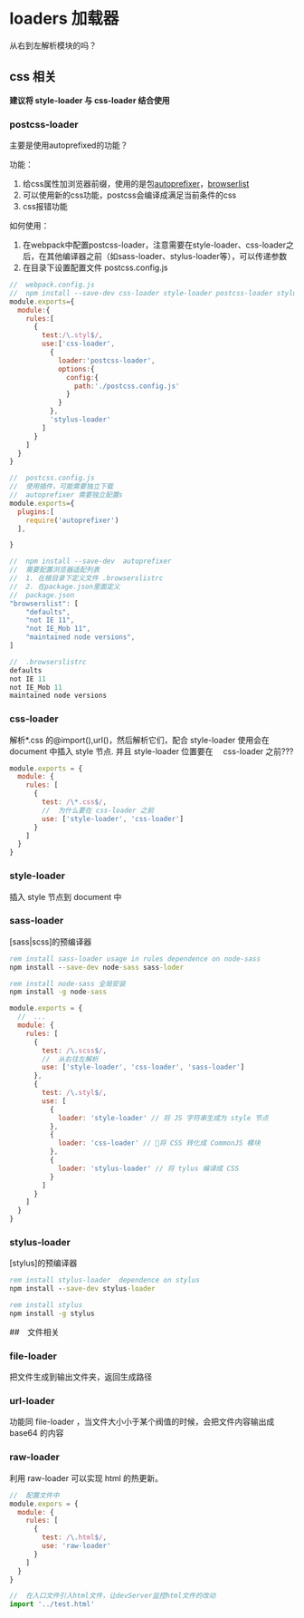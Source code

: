 # loaders 加载器

从右到左解析模块的吗？

## css 相关

**建议将 style-loader 与 css-loader 结合使用**

### postcss-loader

主要是使用autoprefixed的功能？

功能：

1. 给css属性加浏览器前缀，使用的是包[autoprefixer](https://github.com/postcss/autoprefixer)，[browserlist](https://github.com/browserslist/browserslist)
2. 可以使用新的css功能，postcss会编译成满足当前条件的css
3. css报错功能

如何使用：

1. 在webpack中配置postcss-loader，注意需要在style-loader、css-loader之后，在其他编译器之前（如sass-loader、stylus-loader等），可以传递参数
2. 在目录下设置配置文件 postcss.config.js

```javascript
//  webpack.config.js
//  npm install --save-dev css-loader style-loader postcss-loader stylus-loader stylus
module.exports={
  module:{
    rules:[
      {
        test:/\.styl$/,
        use:['css-loader',
          {
            loader:'postcss-loader',
            options:{
              config:{
                path:'./postcss.config.js'
              }
            }
          },
          'stylus-loader'
        ]
      }
    ]
  }
}

//  postcss.config.js
//  使用插件，可能需要独立下载
//  autoprefixer 需要独立配置s
module.exports={
  plugins:[
    require('autoprefixer')
  ],

}

//  npm install --save-dev  autoprefixer
//  需要配置浏览器适配列表
//  1. 在根目录下定义文件 .browserslistrc
//  2. 在package.json里面定义
//  package.json
"browserslist": [
    "defaults",
    "not IE 11",
    "not IE_Mob 11",
    "maintained node versions",
]

//  .browserslistrc
defaults
not IE 11
not IE_Mob 11
maintained node versions
```

### css-loader

解析\*.css 的@import(),url()，然后解析它们，配合 style-loader 使用会在 document 中插入 style 节点. 并且 style-loader 位置要在　 css-loader 之前???

```javascript
module.exports = {
  module: {
    rules: [
      {
        test: /\*.css$/,
        //  为什么要在 css-loader 之前
        use: ['style-loader', 'css-loader']
      }
    ]
  }
}
```

### style-loader

插入 style 节点到 document 中

### sass-loader

[sass|scss]的预编译器

```bat
rem install sass-loader usage in rules dependence on node-sass
npm install --save-dev node-sass sass-loder

rem install node-sass 全局安装
npm install -g node-sass
```

```javascript
module.exports = {
  //  ...
  module: {
    rules: [
      {
        test: /\.scss$/,
        //  从右往左解析
        use: ['style-loader', 'css-loader', 'sass-loader']
      },
      {
        test: /\.styl$/,
        use: [
          {
            loader: 'style-loader' // 将 JS 字符串生成为 style 节点
          },
          {
            loader: 'css-loader' // 将 CSS 转化成 CommonJS 模块
          },
          {
            loader: 'stylus-loader' // 将 tylus 编译成 CSS
          }
        ]
      }
    ]
  }
}
```

### stylus-loader

[stylus]的预编译器

```bat
rem install stylus-loader  dependence on stylus
npm install --save-dev stylus-loader

rem install stylus
npm install -g stylus
```

##　文件相关

### file-loader

把文件生成到输出文件夹，返回生成路径

### url-loader

功能同 file-loader ，当文件大小小于某个阀值的时候，会把文件内容输出成 base64 的内容

### raw-loader

利用 raw-loader 可以实现 html 的热更新。

```javascript
//  配置文件中
module.expors = {
  module: {
    rules: [
      {
        test: /\.html$/,
        use: 'raw-loader'
      }
    ]
  }
}

//  在入口文件引入html文件，让devServer监控html文件的改动
import '../test.html'
```
